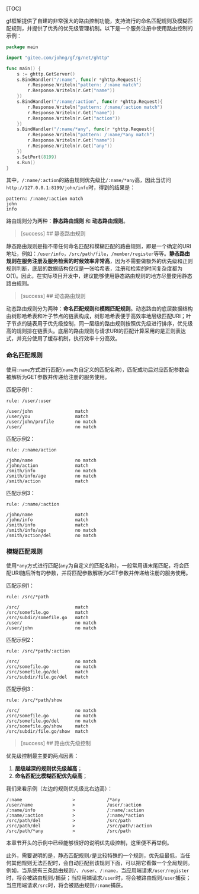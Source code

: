
[TOC]

gf框架提供了自建的非常强大的路由控制功能，支持流行的命名匹配规则及模糊匹配规则，并提供了优秀的优先级管理机制。以下是一个服务注册中使用路由控制的示例：
```go
package main

import "gitee.com/johng/gf/g/net/ghttp"

func main() {
    s := ghttp.GetServer()
    s.BindHandler("/:name", func(r *ghttp.Request){
    	r.Response.Writeln("pattern: /:name match")
        r.Response.Writeln(r.Get("name"))
    })
    s.BindHandler("/:name/:action", func(r *ghttp.Request){
        r.Response.Writeln("pattern: /:name/:action match")
        r.Response.Writeln(r.Get("name"))
        r.Response.Writeln(r.Get("action"))
    })
    s.BindHandler("/:name/*any", func(r *ghttp.Request){
        r.Response.Writeln("pattern: /:name/*any match")
        r.Response.Writeln(r.Get("name"))
        r.Response.Writeln(r.Get("any"))
    })
    s.SetPort(8199)
    s.Run()
}
```
其中，```/:name/:action```的路由规则优先级比```/:name/*any```高，因此当访问 ```http://127.0.0.1:8199/john/info```时，得到的结果是：
```
pattern: /:name/:action match
john
info
```



路由规则分为两种：**静态路由规则** 和 **动态路由规则**。

>[success] ## 静态路由规则

静态路由规则是指不带任何命名匹配和模糊匹配的路由规则，即是一个确定的URI地址，例如：```/user/info```，```/src/path/file```，```/member/register```等等。**静态路由规则在服务注册及服务检索的时候效率非常高**，因为不需要做额外的优先级和正则规则判断，底层的数据结构仅仅是一张哈希表，注册和检索的时间复杂度都为O(1)。因此，在实际项目开发中，建议能够使用静态路由规则的地方尽量使用静态路由规则。


>[success] ## 动态路由规则

动态路由规则分为两种：**命名匹配规则**和**模糊匹配规则**。动态路由的底层数据结构由树形哈希表和叶子节点的链表构成，树形哈希表便于高效率地层级匹配URI；叶子节点的链表用于优先级控制，同一层级的路由规则按照优先级进行排序，优先级高的规则排在链表头。底层的路由规则与请求URI的匹配计算采用的是正则表达式，并充分使用了缓存机制，执行效率十分高效。

### 命名匹配规则

使用```:name```方式进行匹配(```name```为自定义的匹配名称)，匹配成功后对应匹配参数会被解析为GET参数并传递给注册的服务使用。

匹配示例1：
```shell
rule: /user/:user

/user/john                match
/user/you                 match
/user/john/profile        no match
/user/                    no match
```
匹配示例2：
```shell
rule: /:name/action

/john/name                no match
/john/action              match
/smith/info               no match
/smith/info/age           no match
/smith/action             match
```
匹配示例3：
```shell
rule: /:name/:action

/john/name                match
/john/info                match
/smith/info               match
/smith/info/age           no match
/smith/action/del         no match
```

### 模糊匹配规则

使用```*any```方式进行匹配(```any```为自定义的匹配名称)，一般常用语末尾匹配，将会匹配URI随后所有的参数，并将匹配参数解析为GET参数并传递给注册的服务使用。

匹配示例1：
```shell
rule: /src/*path

/src/                     match
/src/somefile.go          match
/src/subdir/somefile.go   match
/user/                    no match
/user/john                no match
```
匹配示例2：
```shell
rule: /src/*path/:action

/src/                     no match
/src/somefile.go          no match
/src/somefile.go/del      match
/src/subdir/file.go/del   match
```
匹配示例3：
```shell
rule: /src/*path/show

/src/                     no match
/src/somefile.go          no match
/src/somefile.go/del      no match
/src/somefile.go/show     match
/src/subdir/file.go/show  match
```

>[success] ## 路由优先级控制

优先级控制最主要的两点因素：

1. **层级越深的规则优先级越高**；
2. **命名匹配比模糊匹配优先级高**；

我们来看示例（左边的规则优先级比右边高）：
```shell
/:name                   >            /*any
/user/name               >            /user/:action
/:name/info              >            /:name/:action
/:name/:action           >            /:name/*action
/src/path/del            >            /src/path
/src/path/del            >            /src/path/:action
/src/path/*any           >            /src/path
```

本章节开头的示例中已经能够很好的说明优先级控制，这里便不再举例。

此外，需要说明的是，静态匹配规则```/```是比较特殊的一个规则，优先级最低，当任何其他规则无法匹配时，会自动匹配到该规则下面，可以把它看做一个全局规则。例如，当系统有三条路由规则```/```、```/user```、```/:name```，当应用端请求```/user/register```时，将会被路由规则```/```捕获；当应用端请求```/user```时，将会被路由规则```/user```捕获；当应用端请求```/src```时，将会被路由规则```/:name```捕获。